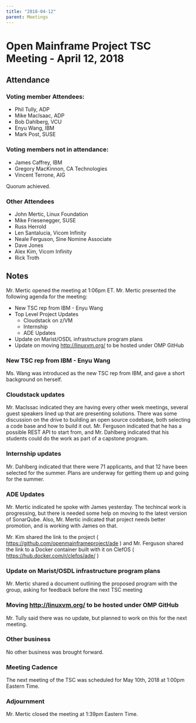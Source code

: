 ```yaml
---
title: "2018-04-12"
parent: Meetings
---
```

# Open Mainframe Project TSC Meeting - April 12, 2018

## Attendance

### Voting member Attendees:

* Phil Tully, ADP
* Mike MacIsaac, ADP
* Bob Dahlberg, VCU
* Enyu Wang, IBM
* Mark Post, SUSE

### Voting members not in attendance:

* James Caffrey, IBM
* Gregory MacKinnon, CA Technologies
* Vincent Terrone, AIG

Quorum achieved.

### Other Attendees

* John Mertic, Linux Foundation
* Mike Friesenegger, SUSE
* Russ Herrold
* Len Santalucia, Vicom Infinity
* Neale Ferguson, Sine Nomine Associate
* Dave Jones
* Alex Kim, Vicom Infinity
* Rick Troth

## Notes

Mr. Mertic opened the meeting at 1:06pm ET. Mr. Mertic presented the following agenda for the meeting:

* New TSC rep from IBM - Enyu Wang
* Top Level Project Updates
  * Cloudstack on z/VM
  * Internship
  * ADE Updates
* Update on Marist/OSDL infrastructure program plans
* Update on moving http://linuxvm.org/ to be hosted under OMP GitHub

### New TSC rep from IBM - Enyu Wang

Ms. Wang was introduced as the new TSC rep from IBM, and gave a short background on herself.

### Cloudstack updates

Mr. MacIssac indicated they are having every other week meetings, several guest speakers lined up that are presenting solutions. There was some discussion on the drive to building an open source codebase, both selecting a code base and how to build it out. Mr. Ferguson indicated that he has a possible REST API to start from, and Mr. Dahlberg indicated that his students could do the work as part of a capstone program.

### Internship updates

Mr. Dahlberg indicated that there were 71 applicants, and that 12 have been selected for the summer. Plans are underway for getting them up and going for the summer.

### ADE Updates

Mr. Mertic indicated he spoke with James yesterday. The techincal work is progressing, but there is needed some help on moving to the latest version of SonarQube. Also, Mr. Mertic indicated that project needs better promotion, and is working with James on that.

Mr. Kim shared the link to the project ( https://github.com/openmainframeproject/ade ) and Mr. Ferguson shared the link to a Docker container built with it on ClefOS ( https://hub.docker.com/r/clefos/ade/ )

### Update on Marist/OSDL infrastructure program plans

Mr. Mertic shared a document outlining the proposed program with the group, asking for feedback before the next TSC meeting

### Moving http://linuxvm.org/ to be hosted under OMP GitHub

Mr. Tully said there was no update, but planned to work on this for the next meeting.

### Other business

No other business was brought forward.

### Meeting Cadence

The next meeting of the TSC was scheduled for May 10th, 2018 at 1:00pm Eastern Time.

### Adjournment

Mr. Mertic closed the meeting at 1:39pm Eastern Time.
